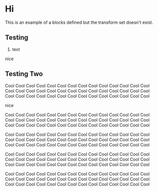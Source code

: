# Hi

This is an example of a blocks defined but the transform set doesn't exist.

## Testing

1. text

<!-- doc-gen {{nopeNoTranfroms}} foo={{ rad: 'yellow' }} -->
nice
<!-- end-doc-gen -->

## Testing Two

Cool Cool Cool Cool Cool Cool Cool Cool Cool Cool Cool Cool Cool Cool Cool Cool Cool Cool Cool Cool Cool 
Cool Cool Cool Cool Cool Cool Cool Cool Cool Cool Cool Cool Cool Cool Cool Cool Cool Cool Cool Cool Cool 

<!-- doc-gen {{noooooo}} foo={{ rad: 'yellow' }} -->
nice
<!-- end-doc-gen -->

Cool Cool Cool Cool Cool Cool Cool Cool Cool Cool Cool Cool Cool Cool Cool Cool Cool Cool Cool Cool Cool 
Cool Cool Cool Cool Cool Cool Cool Cool Cool Cool Cool Cool Cool Cool Cool Cool Cool Cool Cool Cool Cool 

Cool Cool Cool Cool Cool Cool Cool Cool Cool Cool Cool Cool Cool Cool Cool Cool Cool Cool Cool Cool Cool 
Cool Cool Cool Cool Cool Cool Cool Cool Cool Cool Cool Cool Cool Cool Cool Cool Cool Cool Cool Cool Cool 

Cool Cool Cool Cool Cool Cool Cool Cool Cool Cool Cool Cool Cool Cool Cool Cool Cool Cool Cool Cool Cool 
Cool Cool Cool Cool Cool Cool Cool Cool Cool Cool Cool Cool Cool Cool Cool Cool Cool Cool Cool Cool Cool 

Cool Cool Cool Cool Cool Cool Cool Cool Cool Cool Cool Cool Cool Cool Cool Cool Cool Cool Cool Cool Cool 
Cool Cool Cool Cool Cool Cool Cool Cool Cool Cool Cool Cool Cool Cool Cool Cool Cool Cool Cool Cool Cool 
